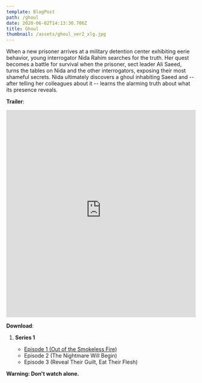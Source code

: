 ```yaml
---
template: BlogPost
path: /ghoul
date: 2020-06-02T14:13:30.706Z
title: Ghoul
thumbnail: /assets/ghoul_ver2_xlg.jpg
---
```

When a new prisoner arrives at a military detention center exhibiting eerie behavior, young interrogator Nida Rahim searches for the truth. Her quest becomes a battle for survival when the prisoner, sect leader Ali Saeed, turns the tables on Nida and the other interrogators, exposing their most shameful secrets. Nida ultimately discovers a ghoul inhabiting Saeed and -- after telling her colleagues about it -- learns the alarming truth about what its presence reveals.

**Trailer**:

<iframe width="100%" height="550" src="https://www.youtube-nocookie.com/embed/k7MeqIDM3X4" frameborder="0" allow="accelerometer; autoplay; encrypted-media; gyroscope; picture-in-picture" allowfullscreen></iframe>

**Download**: 

1. **Series 1**

   * [Episode 1 (Out of the Smokeless Fire)](https://we.tl/t-nMzNCvV56z)
   * Episode 2 (The Nightmare Will Begin)
   * Episode 3 (Reveal Their Guilt, Eat Their Flesh)

**Warning: Don't watch alone.**